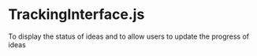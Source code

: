 # TrackingInterface.js
To display the status of ideas and to allow users to update the progress of ideas
